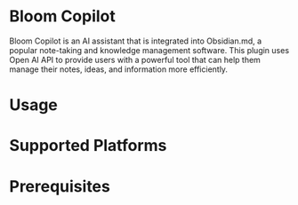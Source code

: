 # Bloom Copilot

Bloom Copilot is an AI assistant that is integrated into Obsidian.md, a popular note-taking and knowledge management software. This plugin uses Open AI API to provide users with a powerful tool that can help them manage their notes, ideas, and information more efficiently.

# Usage

# Supported Platforms

# Prerequisites
